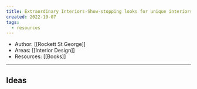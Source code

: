 ```yaml
---
title: Extraordinary Interiors-Show-stopping looks for unique interiors
created: 2022-10-07
tags:
  - resources 
---
```


- Author: [[Rockett St George]]
- Areas: [[Interior Design]]
- Resources: [[Books]]

---
## Ideas


